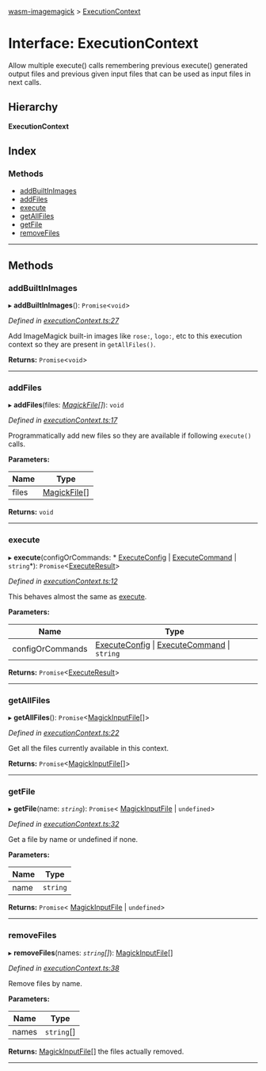 [wasm-imagemagick](../README.md) > [ExecutionContext](../interfaces/executioncontext.md)

# Interface: ExecutionContext

Allow multiple execute() calls remembering previous execute() generated output files and previous given input files that can be used as input files in next calls.

## Hierarchy

**ExecutionContext**

## Index

### Methods

* [addBuiltInImages](executioncontext.md#addbuiltinimages)
* [addFiles](executioncontext.md#addfiles)
* [execute](executioncontext.md#execute)
* [getAllFiles](executioncontext.md#getallfiles)
* [getFile](executioncontext.md#getfile)
* [removeFiles](executioncontext.md#removefiles)

---

## Methods

<a id="addbuiltinimages"></a>

###  addBuiltInImages

▸ **addBuiltInImages**(): `Promise`<`void`>

*Defined in [executionContext.ts:27](https://github.com/KnicKnic/WASM-ImageMagick/blob/8afda0e/src/executionContext.ts#L27)*

Add ImageMagick built-in images like `rose:`, `logo:`, etc to this execution context so they are present in `getAllFiles()`.

**Returns:** `Promise`<`void`>

___
<a id="addfiles"></a>

###  addFiles

▸ **addFiles**(files: *[MagickFile](magickfile.md)[]*): `void`

*Defined in [executionContext.ts:17](https://github.com/KnicKnic/WASM-ImageMagick/blob/8afda0e/src/executionContext.ts#L17)*

Programmatically add new files so they are available if following `execute()` calls.

**Parameters:**

| Name | Type |
| ------ | ------ |
| files | [MagickFile](magickfile.md)[] |

**Returns:** `void`

___
<a id="execute"></a>

###  execute

▸ **execute**(configOrCommands: * [ExecuteConfig](executeconfig.md) &#124; [ExecuteCommand](../#executecommand) &#124; `string`*): `Promise`<[ExecuteResult](executeresult.md)>

*Defined in [executionContext.ts:12](https://github.com/KnicKnic/WASM-ImageMagick/blob/8afda0e/src/executionContext.ts#L12)*

This behaves almost the same as [execute](https://github.com/KnicKnic/WASM-ImageMagick/tree/sample-sinteractive-/apidocs#execute).

**Parameters:**

| Name | Type |
| ------ | ------ |
| configOrCommands |  [ExecuteConfig](executeconfig.md) &#124; [ExecuteCommand](../#executecommand) &#124; `string`|

**Returns:** `Promise`<[ExecuteResult](executeresult.md)>

___
<a id="getallfiles"></a>

###  getAllFiles

▸ **getAllFiles**(): `Promise`<[MagickInputFile](magickinputfile.md)[]>

*Defined in [executionContext.ts:22](https://github.com/KnicKnic/WASM-ImageMagick/blob/8afda0e/src/executionContext.ts#L22)*

Get all the files currently available in this context.

**Returns:** `Promise`<[MagickInputFile](magickinputfile.md)[]>

___
<a id="getfile"></a>

###  getFile

▸ **getFile**(name: *`string`*): `Promise`< [MagickInputFile](magickinputfile.md) &#124; `undefined`>

*Defined in [executionContext.ts:32](https://github.com/KnicKnic/WASM-ImageMagick/blob/8afda0e/src/executionContext.ts#L32)*

Get a file by name or undefined if none.

**Parameters:**

| Name | Type |
| ------ | ------ |
| name | `string` |

**Returns:** `Promise`< [MagickInputFile](magickinputfile.md) &#124; `undefined`>

___
<a id="removefiles"></a>

###  removeFiles

▸ **removeFiles**(names: *`string`[]*): [MagickInputFile](magickinputfile.md)[]

*Defined in [executionContext.ts:38](https://github.com/KnicKnic/WASM-ImageMagick/blob/8afda0e/src/executionContext.ts#L38)*

Remove files by name.

**Parameters:**

| Name | Type |
| ------ | ------ |
| names | `string`[] |

**Returns:** [MagickInputFile](magickinputfile.md)[]
the files actually removed.

___

